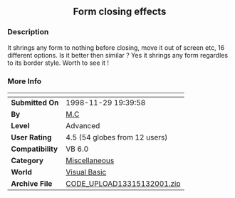 ﻿<div align="center">

## Form closing effects


</div>

### Description

It shrings any form to nothing before closing, move it out of screen etc, 16 different options. Is it better then similar ? Yes it shrings any form regardles to its border style. Worth to see it !
 
### More Info
 


<span>             |<span>
---                |---
**Submitted On**   |1998-11-29 19:39:58
**By**             |[M\.C](https://github.com/Planet-Source-Code/PSCIndex/blob/master/ByAuthor/m-c.md)
**Level**          |Advanced
**User Rating**    |4.5 (54 globes from 12 users)
**Compatibility**  |VB 6\.0
**Category**       |[Miscellaneous](https://github.com/Planet-Source-Code/PSCIndex/blob/master/ByCategory/miscellaneous__1-1.md)
**World**          |[Visual Basic](https://github.com/Planet-Source-Code/PSCIndex/blob/master/ByWorld/visual-basic.md)
**Archive File**   |[CODE\_UPLOAD13315132001\.zip](https://github.com/Planet-Source-Code/m-c-form-closing-effects__1-14073/archive/master.zip)








